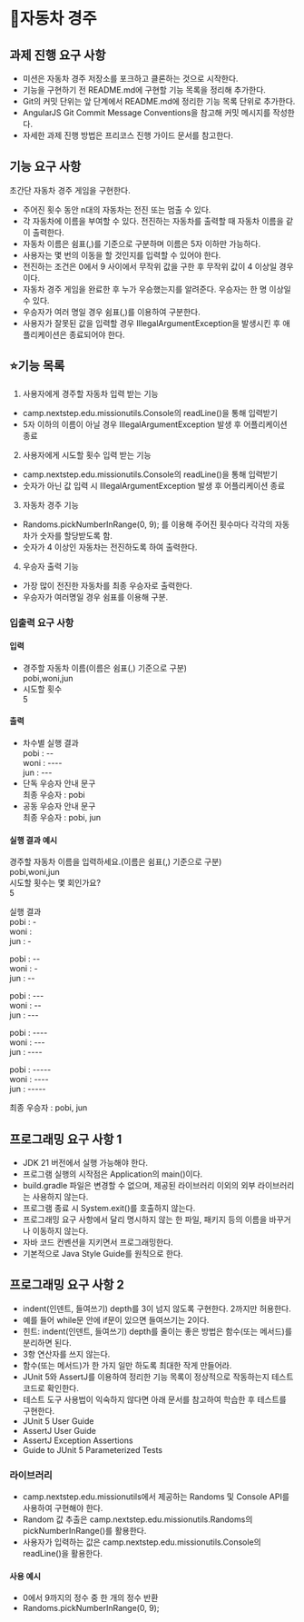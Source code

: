 # 🚗자동차 경주
## 과제 진행 요구 사항
* 미션은 자동차 경주 저장소를 포크하고 클론하는 것으로 시작한다.
* 기능을 구현하기 전 README.md에 구현할 기능 목록을 정리해 추가한다.
* Git의 커밋 단위는 앞 단계에서 README.md에 정리한 기능 목록 단위로 추가한다.
* AngularJS Git Commit Message Conventions을 참고해 커밋 메시지를 작성한다.
* 자세한 과제 진행 방법은 프리코스 진행 가이드 문서를 참고한다.
## 기능 요구 사항
초간단 자동차 경주 게임을 구현한다.

* 주어진 횟수 동안 n대의 자동차는 전진 또는 멈출 수 있다.
* 각 자동차에 이름을 부여할 수 있다. 전진하는 자동차를 출력할 때 자동차 이름을 같이 출력한다.
* 자동차 이름은 쉼표(,)를 기준으로 구분하며 이름은 5자 이하만 가능하다.
* 사용자는 몇 번의 이동을 할 것인지를 입력할 수 있어야 한다.
* 전진하는 조건은 0에서 9 사이에서 무작위 값을 구한 후 무작위 값이 4 이상일 경우이다.
* 자동차 경주 게임을 완료한 후 누가 우승했는지를 알려준다. 우승자는 한 명 이상일 수 있다.
* 우승자가 여러 명일 경우 쉼표(,)를 이용하여 구분한다.
* 사용자가 잘못된 값을 입력할 경우 IllegalArgumentException을 발생시킨 후 애플리케이션은 종료되어야 한다.
## ⭐기능 목록
1. 사용자에게 경주할 자동차 입력 받는 기능
  * camp.nextstep.edu.missionutils.Console의 readLine()을 통해 입력받기 
  * 5자 이하의 이름이 아닐 경우 IllegalArgumentException 발생 후 어플리케이션 종료
2. 사용자에게 시도할 횟수 입력 받는 기능
  * camp.nextstep.edu.missionutils.Console의 readLine()을 통해 입력받기
  * 숫자가 아닌 값 입력 시 IllegalArgumentException 발생 후 어플리케이션 종료
3. 자동차 경주 기능
  * Randoms.pickNumberInRange(0, 9); 를 이용해 주어진 횟수마다 각각의 자동차가 숫자를 할당받도록 함.
  * 숫자가 4 이상인 자동차는 전진하도록 하여 출력한다.
4. 우승자 출력 기능
  * 가장 많이 전진한 자동차를 최종 우승자로 출력한다.
  * 우승자가 여러명일 경우 쉼표를 이용해 구분. 
### 입출력 요구 사항
#### 입력
* 경주할 자동차 이름(이름은 쉼표(,) 기준으로 구분)  
  pobi,woni,jun  
* 시도할 횟수  
  5
#### 출력
* 차수별 실행 결과  
  pobi : --  
  woni : ----  
  jun : ---  
* 단독 우승자 안내 문구  
  최종 우승자 : pobi
* 공동 우승자 안내 문구  
  최종 우승자 : pobi, jun
#### 실행 결과 예시  
  경주할 자동차 이름을 입력하세요.(이름은 쉼표(,) 기준으로 구분)  
  pobi,woni,jun  
  시도할 횟수는 몇 회인가요?  
  5  
  
  실행 결과  
  pobi : -  
  woni :  
  jun : -  
    
  pobi : --  
  woni : -  
  jun : --  
    
  pobi : ---  
  woni : --  
  jun : ---  
    
  pobi : ----  
  woni : ---  
  jun : ----  
    
  pobi : -----  
  woni : ----  
  jun : -----  
    
  최종 우승자 : pobi, jun
## 프로그래밍 요구 사항 1
* JDK 21 버전에서 실행 가능해야 한다.
* 프로그램 실행의 시작점은 Application의 main()이다.
* build.gradle 파일은 변경할 수 없으며, 제공된 라이브러리 이외의 외부 라이브러리는 사용하지 않는다.
* 프로그램 종료 시 System.exit()를 호출하지 않는다.
* 프로그래밍 요구 사항에서 달리 명시하지 않는 한 파일, 패키지 등의 이름을 바꾸거나 이동하지 않는다.
* 자바 코드 컨벤션을 지키면서 프로그래밍한다.
* 기본적으로 Java Style Guide를 원칙으로 한다.
## 프로그래밍 요구 사항 2
* indent(인덴트, 들여쓰기) depth를 3이 넘지 않도록 구현한다. 2까지만 허용한다.
* 예를 들어 while문 안에 if문이 있으면 들여쓰기는 2이다.
* 힌트: indent(인덴트, 들여쓰기) depth를 줄이는 좋은 방법은 함수(또는 메서드)를 분리하면 된다.
* 3항 연산자를 쓰지 않는다.
* 함수(또는 메서드)가 한 가지 일만 하도록 최대한 작게 만들어라.
* JUnit 5와 AssertJ를 이용하여 정리한 기능 목록이 정상적으로 작동하는지 테스트 코드로 확인한다.
* 테스트 도구 사용법이 익숙하지 않다면 아래 문서를 참고하여 학습한 후 테스트를 구현한다.
* JUnit 5 User Guide
* AssertJ User Guide
* AssertJ Exception Assertions
* Guide to JUnit 5 Parameterized Tests
### 라이브러리
* camp.nextstep.edu.missionutils에서 제공하는 Randoms 및 Console API를 사용하여 구현해야 한다.
* Random 값 추출은 camp.nextstep.edu.missionutils.Randoms의 pickNumberInRange()를 활용한다.
* 사용자가 입력하는 값은 camp.nextstep.edu.missionutils.Console의 readLine()을 활용한다.
#### 사용 예시
* 0에서 9까지의 정수 중 한 개의 정수 반환
* Randoms.pickNumberInRange(0, 9);

